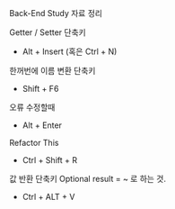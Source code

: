 Back-End Study 자료 정리

Getter / Setter 단축키
- Alt + Insert (혹은 Ctrl + N)

한꺼번에 이름 변환 단축키
- Shift + F6

오류 수정할때
- Alt + Enter

Refactor This
- Ctrl + Shift + R

값 반환 단축키 Optional<Member> result = ~ 로 하는 것. 
- Ctrl + ALT + V
